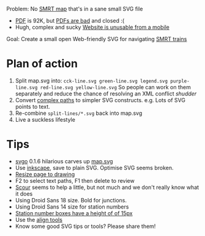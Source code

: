 Problem: No [SMRT map](http://www.smrt.com.sg/Trains/NetworkMap.aspx) that's in a sane small SVG file

* [PDF](http://www.smrt.com.sg/Portals/0/PDFs/Trains/Network_Map_100112.pdf) is 92K, but [PDFs are bad](http://dabase.com/blog/PDF-A_versus_HTML/) and closed :(
* Hugh, complex and sucky [Website is unusable from a mobile](http://www.smrt.com.sg/Trains/NetworkMap.aspx)

Goal: Create a small open Web-friendly SVG for navigating [SMRT trains](http://en.wikipedia.org/wiki/SMRT_Trains)

# Plan of action

1. Split map.svg into: `cck-line.svg green-line.svg legend.svg purple-line.svg red-line.svg yellow-line.svg` So people can work on them separately and reduce the chance of resolving an XML conflict _shudder_
2. Convert [complex paths](http://s.natalian.org/2012-12-02/1354431225_1366x768.png) to simpler SVG constructs. e.g. Lots of SVG points to text.
3. Re-combine `split-lines/*.svg` back into map.svg
4. Live a suckless lifestyle

# Tips

* [svgo](https://github.com/svg/svgo) 0.1.6 hilarious carves up [map.svg](map.min.svg)
* Use [inkscape](http://en.wikipedia.org/wiki/Inkscape), save to plain SVG. Optimise SVG seems broken.
* [Resize page to drawing](http://s.natalian.org/2012-12-02/1354414212_1366x768.png)
* F2 to select text paths, F1 then delete to review
* [Scour](http://www.codedread.com/scour/) seems to help a little, but not much and we don't really know what it does
* Using Droid Sans 18 size. Bold for junctions.
* Using Droid Sans 14 size for station numbers
* [Station number boxes have a height of of 15px](http://s.natalian.org/2012-12-02/1354442644_1366x768.png)
* Use the [align tools](http://s.natalian.org/2012-12-02/1354442382_1366x768.png)
* Know some good SVG tips or tools? Please share them!
